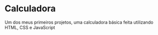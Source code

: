 # Calculadora
 Um dos meus primeiros projetos, uma calculadora básica feita utilizando HTML, CSS e JavaScript
